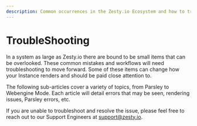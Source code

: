 ```yaml
---
description: Common occurrences in the Zesty.io Ecosystem and how to troubleshoot them
---
```


# TroubleShooting

In a system as large as Zesty.io there are bound to be small items that can be overlooked. These common mistakes and workflows will need troubleshooting to move forward. Some of these items can change how your Instance renders and should be paid close attention to.&#x20;

The following sub-articles cover a variety of topics, from Parsley to Webengine Mode. Each article will detail errors that may be seen, rendering issues, Parsley errors, etc.&#x20;

If you are unable to troubleshoot and resolve the issue, please feel free to reach out to our Support Engineers at support@zesty.io.&#x20;

